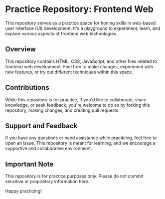 # Practice Repository: Frontend Web

This repository serves as a practice space for honing skills in web-based user interface (UI) development. It's a playground to experiment, learn, and explore various aspects of frontend web technologies.

## Overview

This repository contains HTML, CSS, JavaScript, and other files related to frontend web development. Feel free to make changes, experiment with new features, or try out different techniques within this space.

## Contributions

While this repository is for practice, if you'd like to collaborate, share knowledge, or seek feedback, you're welcome to do so by forking this repository, making changes, and creating pull requests.

## Support and Feedback

If you have any questions or need assistance while practicing, feel free to open an issue. This repository is meant for learning, and we encourage a supportive and collaborative environment.

## Important Note

This repository is for practice purposes only. Please do not commit sensitive or proprietary information here.

Happy practicing!
